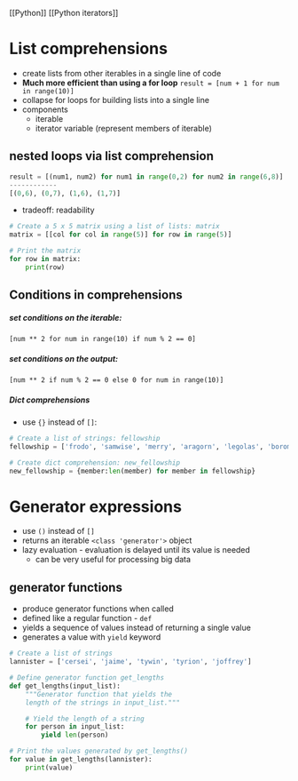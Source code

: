 [[Python]] [[Python iterators]]
# List comprehensions
- create lists from other iterables in a single line of code
- **Much more efficient than using a for loop**
`result = [num + 1 for num in range(10)]`
- collapse for loops for building lists into a single line
- components
    - iterable
    - iterator variable (represent members of iterable)

## nested loops via list comprehension
```python
result = [(num1, num2) for num1 in range(0,2) for num2 in range(6,8)]
------------
[(0,6), (0,7), (1,6), (1,7)]
```
- tradeoff: readability

```python
# Create a 5 x 5 matrix using a list of lists: matrix
matrix = [[col for col in range(5)] for row in range(5)]

# Print the matrix
for row in matrix:
    print(row)
```

## Conditions in comprehensions
##### set conditions on the iterable:
`[num ** 2 for num in range(10) if num % 2 == 0]`
##### set conditions on the output:
`[num ** 2 if num % 2 == 0 else 0 for num in range(10)]`

##### Dict comprehensions
- use `{}` instead of `[]`:
```python
# Create a list of strings: fellowship
fellowship = ['frodo', 'samwise', 'merry', 'aragorn', 'legolas', 'boromir', 'gimli']

# Create dict comprehension: new_fellowship
new_fellowship = {member:len(member) for member in fellowship}
```

# Generator expressions
- use `()` instead of `[]`
- returns an iterable `<class 'generator'>` object
- lazy evaluation - evaluation is delayed until its value is needed
    - can be very useful for processing big data
## generator functions
- produce generator functions when called
- defined like a regular function - `def`
- yields a sequence of values instead of returning a single value
- generates a value with `yield` keyword
```python
# Create a list of strings
lannister = ['cersei', 'jaime', 'tywin', 'tyrion', 'joffrey']

# Define generator function get_lengths
def get_lengths(input_list):
    """Generator function that yields the
    length of the strings in input_list."""

    # Yield the length of a string
    for person in input_list:
        yield len(person)

# Print the values generated by get_lengths()
for value in get_lengths(lannister):
    print(value)
```